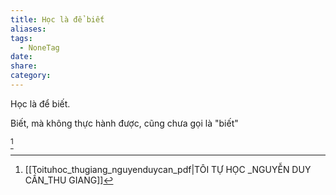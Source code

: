 ```yaml
---
title: Học là để biết
aliases: 
tags:
  - NoneTag
date: 
share: 
category:
---
```


Học là để biết.

Biết, mà không thực hành được, cũng chưa gọi là "biết"

[^1]

[^1]: [[Toituhoc_thugiang_nguyenduycan_pdf|TÔI TỰ HỌC _NGUYỄN DUY CẦN_THU GIANG]]